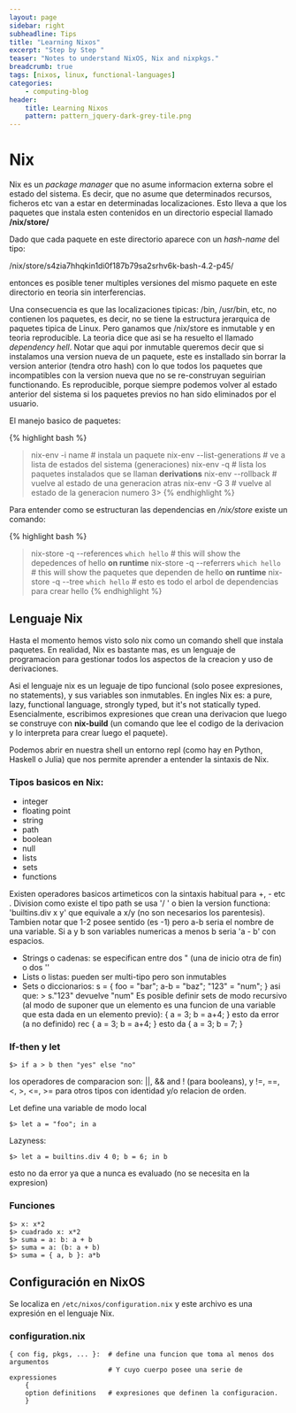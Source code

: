 ```yaml
---
layout: page
sidebar: right
subheadline: Tips
title: "Learning Nixos"
excerpt: "Step by Step "
teaser: "Notes to understand NixOS, Nix and nixpkgs."
breadcrumb: true
tags: [nixos, linux, functional-languages]
categories:
    - computing-blog
header:
    title: Learning Nixos
    pattern: pattern_jquery-dark-grey-tile.png
---
```


# Nix


Nix es un *package manager* que no asume informacion externa  sobre el estado del sistema.
Es decir, que no asume que determinados recursos, ficheros etc van a estar en determinadas
localizaciones. Esto lleva a que los paquetes que instala esten contenidos en un directorio
especial llamado **/nix/store/**

Dado que cada paquete en este directorio aparece con un *hash-name* del tipo:

/nix/store/s4zia7hhqkin1di0f187b79sa2srhv6k-bash-4.2-p45/

entonces es posible tener multiples versiones del mismo paquete en este directorio en teoria
sin interferencias.

Una consecuencia es que las localizaciones tipicas: /bin,  /usr/bin, etc, no contienen los 
paquetes, es decir, no se tiene la estructura jerarquica de paquetes tipica de Linux. Pero 
ganamos que /nix/store es inmutable y en teoria reproducible. La teoria dice que asi se
ha resuelto el llamado *dependency hell*. Notar que aqui por inmutable queremos decir que
si instalamos una version nueva de un paquete, este es installado sin borrar la version
anterior (tendra otro hash) con lo que todos los paquetes que incompatibles con la version
nueva que no se re-construyan seguirian functionando. Es reproducible, porque siempre podemos
volver al estado anterior del sistema si los paquetes previos no han sido eliminados por 
el usuario.

El manejo basico de paquetes:

{% highlight bash %}
>  nix-env -i name             # instala un paquete
>  nix-env --list-generations  # ve a lista de estados del sistema (generaciones)
>  nix-env -q                  # lista los paquetes instalados que se llaman **derivations**
>  nix-env --rollback          # vuelve al estado de una generacion atras
>  nix-env -G 3                # vuelve al estado de la generacion numero 3> 
{% endhighlight %}

Para entender como se estructuran las dependencias en */nix/store* existe un comando:

{% highlight bash %}
>  nix-store -q --references `which hello`  # this will show the depedences of hello **on runtime**
>  nix-store -q --referrers `which hello`   # this will show the paquetes que dependen de hello **on runtime**
>  nix-store -q --tree `which hello`        # esto es todo el arbol de dependencias para crear hello
{% endhighlight %}

## Lenguaje Nix


Hasta el momento hemos visto solo nix como un comando shell que instala paquetes. En realidad, Nix es bastante mas,
es un lenguaje de programacion para gestionar todos los aspectos de la creacion y uso de derivaciones.

Asi el lenguaje nix es un leguaje de tipo funcional (solo posee expresiones, no statements), y sus variables son inmutables. 
En ingles Nix es: a pure, lazy, functional language, strongly typed, but it's not statically typed.
Esencialmente, escribimos expresiones que crean una derivacion que luego se construye con **nix-build** (un comando que lee
el codigo de la derivacion y lo interpreta para crear luego el paquete).

Podemos abrir en nuestra shell un entorno repl (como hay en Python, Haskell o Julia) que nos permite aprender a entender
la sintaxis de Nix.

### Tipos basicos en Nix:

- integer
- floating point
- string
- path
- boolean
- null
- lists
- sets
- functions

Existen operadores basicos artimeticos con la sintaxis habitual para +, - etc . Division como existe el tipo path se usa '/ ' o bien la version functiona: 'builtins.div x y' que equivale a x/y (no son necesarios los parentesis). Tambien notar que 1-2 posee sentido (es -1) pero a-b seria el nombre de una variable. Si a y b son variables numericas a menos b seria 'a - b' con espacios.

 - Strings o cadenas:
   se especifican entre dos " (una de inicio otra de fin) o dos '' 
 - Lists o listas:
   pueden ser multi-tipo pero son inmutables
 - Sets o diccionarios:
   s = { foo = "bar"; a-b = "baz"; "123" = "num"; }
   asi que: > s."123" devuelve "num"
   Es posible definir sets de modo recursivo (al modo de suponer que un elemento es una funcion de una variable que
   esta dada en un elemento previo):
   { a = 3; b = a+4; }  esto da error (a no definido)
   rec { a = 3; b = a+4; } esto da { a = 3; b = 7; }
   
### If-then y let
```
$> if a > b then "yes" else "no"
```
los operadores de comparacion son:  ||, && and ! (para booleans), y !=, ==, <, >, <=, >= para otros tipos con identidad y/o relacion de orden.

Let define una variable de modo local 

```
$> let a = "foo"; in a
``` 

Lazyness:
```
$> let a = builtins.div 4 0; b = 6; in b
```
esto no da error ya que a nunca es evaluado (no se necesita en la expresion)

### Funciones
```
$> x: x*2
$> cuadrado x: x*2
$> suma = a: b: a + b
$> suma = a: (b: a + b)
$> suma = { a, b }: a*b
```






## Configuración en NixOS

Se localiza en `/etc/nixos/configuration.nix` y este archivo es una expresión en el lenguaje Nix.

### configuration.nix
```
{ con fig, pkgs, ... }:  # define una funcion que toma al menos dos argumentos 
                         # Y cuyo cuerpo posee una serie de expressiones
    { 
    option definitions   # expresiones que definen la configuracion.
    }
  
```







